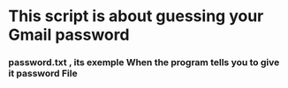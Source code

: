 # This script is about guessing your Gmail password

### password.txt , its exemple When the program tells you to give it password File
